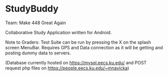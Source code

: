 # StudyBuddy

Team: Make 448 Great Again

Collaborative Study Application written for Android.


Note to Graders: Test Suite can be run by pressing the X on the splash screen MenuBar. Requires GPS and Data connection as it will be getting and posting dummy data to servers. 

(Database currently hosted on https://mysql.eecs.ku.edu/ and POST request php files on https://people.eecs.ku.edu/~mnavicka)
